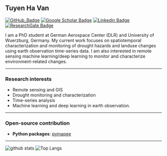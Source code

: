 ## Tuyen Ha Van

[![GitHub_Badge](https://img.shields.io/github/followers/tuyenhavan?style=social)](https://github.com/tuyenhavan?tab=followers)
[![Google Scholar Badge](https://img.shields.io/badge/Google-scholar-bluegray)](https://scholar.google.com/citations?user=5DBgVpUAAAAJ&hl=en)
[![Linkedin Badge](https://img.shields.io/badge/My-LinkeIn-blue)](https://www.linkedin.com/in/tuyen-ha-van-435856128/)
[![ResearchGate Badge](https://img.shields.io/badge/My-ResearchGate-yellow)](https://www.researchgate.net/profile/Tuyen-Ha/research)

I am a PhD student at German Aerospace Center (DLR) and University of Wuerzburg, Germany. My current work focuses on spatiotemporal characterization and monitoring of drought hazards and landuse changes using earth observation time-series data. I am also interested in remote sensing machine learning/deep learning to monitor and characterize environment-related changes. 

--- 
### Research interests

- Remote sensing and GIS
- Drought monitoring and characterization
- Time-series analysis
- Machine learning and deep learning in earth observation.
---

### Open-source contribution

- **Python packages**: [pymapee](https://github.com/tuyenhavan/pymapee)

---
![github stats](https://github-readme-stats-sigma-five.vercel.app/api?username=tuyenhavan&show_icons=true)
![Top Langs](https://github-readme-stats-sigma-five.vercel.app/api/top-langs/?username=tuyenhavan&langs_count=3&hide=javascript,go,html,css,tex)

<!-- ![Top Langs](https://github-readme-stats.vercel.app/api/top-langs/?username=tuyenhavan&hide_langs_below=10) -->
